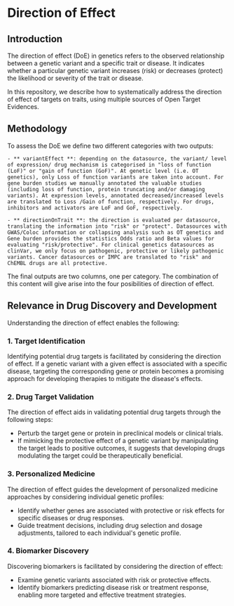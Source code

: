 # Direction of Effect 

## Introduction

The direction of effect (DoE) in genetics refers to the observed relationship between a genetic variant and a specific trait or disease. It indicates whether a particular genetic variant increases (risk) or decreases (protect) the likelihood or severity of the trait or disease.

In this repository, we describe how to systematically address the direction of effect of targets on traits, using multiple sources of Open Target Evidences.

## Methodology

To assess the DoE we define two different categories with two outputs: 

    - ** variantEffect **: depending on the datasource, the variant/ level of expression/ drug mechanism is categorised in "loss of function (LoF)" or "gain of function (GoF)". At genetic level (i.e. OT genetics), only Loss of function variants are taken into account. For gene burden studies we manually annotated the valuable studies (including loss of function, protein truncating and/or damaging variants). At expression levels, annotated decreased/increased levels are translated to Loss /Gain of function, respectively. For drugs, inhibitors and activators are LoF and GoF, respectively.

    - ** directionOnTrait **: the direction is evaluated per datasource, translating the information into "risk" or "protect". Datasources with GWAS/Coloc information or collapsing analysis such as OT genetics and Gene burden provides the statistics Odds ratio and Beta values for evaluating "risk/protective". For clinical genetics datasources as clinVar, we only focus on pathogenic, protective or likely pathogenic variants. Cancer datasources or IMPC are translated to "risk" and ChEMBL drugs are all protective.

The final outputs are two columns, one per category. The combination of this content will give arise into the four posibilities of direction of effect. 


## Relevance in Drug Discovery and Development

Understanding the direction of effect enables the following:

### 1. Target Identification

Identifying potential drug targets is facilitated by considering the direction of effect. If a genetic variant with a given effect is associated with a specific disease, targeting the corresponding gene or protein becomes a promising approach for developing therapies to mitigate the disease's effects.

### 2. Drug Target Validation

The direction of effect aids in validating potential drug targets through the following steps:

- Perturb the target gene or protein in preclinical models or clinical trials.
- If mimicking the protective effect of a genetic variant by manipulating the target leads to positive outcomes, it suggests that developing drugs modulating the target could be therapeutically beneficial.

### 3. Personalized Medicine

The direction of effect guides the development of personalized medicine approaches by considering individual genetic profiles:

- Identify whether genes are associated with protective or risk effects for specific diseases or drug responses.
- Guide treatment decisions, including drug selection and dosage adjustments, tailored to each individual's genetic profile.

### 4. Biomarker Discovery

Discovering biomarkers is facilitated by considering the direction of effect:

- Examine genetic variants associated with risk or protective effects.
- Identify biomarkers predicting disease risk or treatment response, enabling more targeted and effective treatment strategies.

